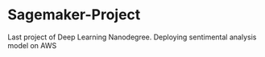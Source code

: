 # Sagemaker-Project
Last project of Deep Learning Nanodegree. Deploying sentimental analysis model on AWS

